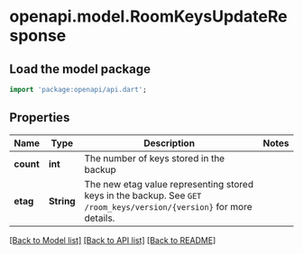 # openapi.model.RoomKeysUpdateResponse

## Load the model package
```dart
import 'package:openapi/api.dart';
```

## Properties
Name | Type | Description | Notes
------------ | ------------- | ------------- | -------------
**count** | **int** | The number of keys stored in the backup | 
**etag** | **String** | The new etag value representing stored keys in the backup. See `GET /room_keys/version/{version}` for more details. | 

[[Back to Model list]](../README.md#documentation-for-models) [[Back to API list]](../README.md#documentation-for-api-endpoints) [[Back to README]](../README.md)


